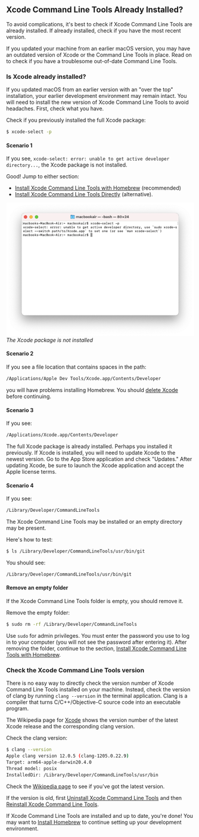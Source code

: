 ## Xcode Command Line Tools Already Installed?

To avoid complications, it's best to check if Xcode Command Line Tools are already installed. If already installed, check if you have the most recent version.

If you updated your machine from an earlier macOS version, you may have an outdated version of Xcode or the Command Line Tools in place. Read on to check if you have a troublesome out-of-date Command Line Tools.

### Is Xcode already installed?

If you updated macOS from an earlier version with an "over the top" installation, your earlier development environment may remain intact. You will need to install the new version of Xcode Command Line Tools to avoid headaches. First, check what you have.

Check if you previously installed the full Xcode package:

```bash
$ xcode-select -p
```

#### Scenario 1

If you see, `xcode-select: error: unable to get active developer directory...`, the Xcode package is not installed.

Good! Jump to either section:
- [Install Xcode Command Line Tools with Homebrew](/commandlinetools/3.html) (recommended)
- [Install Xcode Command Line Tools Directly](/commandlinetools/4.html) (alternative).

![](/assets/images/ruby/xcode-not-installed.png)
*The Xcode package is not installed*

#### Scenario 2

If you see a file location that contains spaces in the path:

```bash
/Applications/Apple Dev Tools/Xcode.app/Contents/Developer
```

you will have problems installing Homebrew. You should [delete Xcode](/commandlinetools/7.html) before continuing.

#### Scenario 3

If you see:

```bash
/Applications/Xcode.app/Contents/Developer
```

The full Xcode package is already installed. Perhaps you installed it previously. If Xcode is installed, you will need to update Xcode to the newest version. Go to the App Store application and check "Updates." After updating Xcode, be sure to launch the Xcode application and accept the Apple license terms.

#### Scenario 4

If you see:

```bash
/Library/Developer/CommandLineTools
```

The Xcode Command Line Tools may be installed or an empty directory may be present.

Here's how to test:

```bash
$ ls /Library/Developer/CommandLineTools/usr/bin/git
```

You should see:

```bash
/Library/Developer/CommandLineTools/usr/bin/git
```

#### Remove an empty folder

If the Xcode Command Line Tools folder is empty, you should remove it.

Remove the empty folder:

```bash
$ sudo rm -rf /Library/Developer/CommandLineTools
```

Use `sudo` for admin privileges. You must enter the password you use to log in to your computer (you will not see the password after entering it). After removing the folder, continue to the section, [Install Xcode Command Line Tools with Homebrew](/commandlinetools/3.html).

### Check the Xcode Command Line Tools version

There is no easy way to directly check the version number of Xcode Command Line Tools installed on your machine. Instead, check the version of clang by running `clang --version` in the terminal application. Clang is a compiler that turns C/C++/Objective-C source code into an executable program.

The Wikipedia page for [Xcode](https://en.wikipedia.org/wiki/Xcode) shows the version number of the latest Xcode release and the corresponding clang version.

Check the clang version:

```bash
$ clang --version
Apple clang version 12.0.5 (clang-1205.0.22.9)
Target: arm64-apple-darwin20.4.0
Thread model: posix
InstalledDir: /Library/Developer/CommandLineTools/usr/bin
```

Check the [Wikipedia page](https://en.wikipedia.org/wiki/Xcode) to see if you've got the latest version.

If the version is old, first [Uninstall Xcode Command Line Tools](/commandlinetools/6.html) and then [Reinstall Xcode Command Line Tools](/commandlinetools/7.html).

If Xcode Command Line Tools are installed and up to date, you're done! You may want to [Install Homebrew](/homebrew/index.html) to continue setting up your development environment.



